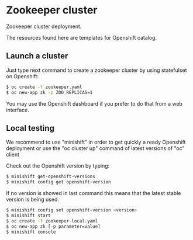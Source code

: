 # Zookeeper cluster

Zookeeper cluster deployment.

The resources found here are templates for Openshift catalog.

## Launch a cluster

Just type next command to create a zookeeper cluster by using statefulset on Openshift:

```bash
$ oc create -f zookeeper.yaml
$ oc new-app zk -p ZOO_REPLICAS=1
```

You may use the Openshift dashboard if you prefer to do that from a web interface.

## Local testing

We recommend to use "minishift" in order to get quickly a ready Openshift deployment or use the "oc cluster up" command of latest versions of "oc" client

Check out the Openshift version by typing:

```bash
$ minishift get-openshift-versions
$ minishift config get openshift-version
```

If no version is showed in last command this means that the latest stable version is being used.

```bash
$ minishift config set openshift-version <version>
$ minishift start
$ oc create -f zookeeper-local.yaml
$ oc new-app zk [-p parameter=value]
$ minishift console
```








